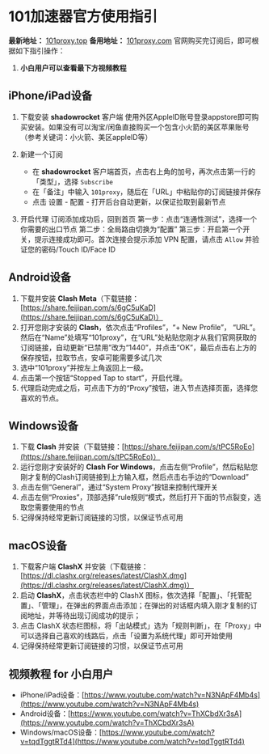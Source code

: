 # 101加速器官方使用指引

**最新地址：** [101proxy.top](http://101proxy.top)  **备用地址：** [101proxy.com](http://101proxy.com)
官网购买完订阅后，即可根据如下指引操作：
1.  **小白用户可以查看最下方视频教程**

## iPhone/iPad设备

1.  下载安装 **shadowrocket** 客户端
    使用外区AppleID账号登录appstore即可购买安装。如果没有可以淘宝/闲鱼直接购买一个包含小火箭的美区苹果账号（参考关键词：小火箭、美区appleID等）

2.  新建一个订阅
    - 在 **shadowrocket** 客户端首页，点击右上角的加号，再次点击第一行的「类型」，选择 `Subscribe`
    - 在「备注」中输入 `101proxy`，随后在「URL」中粘贴你的订阅链接并保存
    - 点击 设置 - 配置 - 打开后台自动更新，以保证拉取到最新节点

3.  开启代理
    订阅添加成功后，回到首页
    第一步：点击“连通性测试”，选择一个你需要的出口节点
    第二步：全局路由切换为“配置”
    第三步：开启第一个开关，提示连接成功即可。首次连接会提示添加 VPN 配置，请点击 `Allow` 并验证您的密码/Touch ID/Face ID

## Android设备

1.  下载并安装 **Clash Meta**（下载链接：[https://share.feijipan.com/s/6gC5uKaD](https://share.feijipan.com/s/6gC5uKaD)）
2.  打开您刚才安装的 **Clash**，依次点击“Profiles”，“+ New Profile”， “URL”。然后在“Name”处填写“101proxy”，在“URL”处粘贴您刚才从我们官网获取的订阅链接，自动更新“已禁用”改为“1440”，并点击“OK”，最后点击右上方的保存按钮，拉取节点，安卓可能需要多试几次
3.  选中“101proxy”并按左上角返回上一级。
4.  点击第一个按钮“Stopped Tap to start”，开启代理。
5.  代理启动完成之后，可点击下方的“Proxy”按钮，进入节点选择页面，选择您喜欢的节点。

## Windows设备

1.  下载 **Clash** 并安装（下载链接：[https://share.feijipan.com/s/tPC5RoEo](https://share.feijipan.com/s/tPC5RoEo)）
2.  运行您刚才安装好的 **Clash For Windows**，点击左侧“Profile”，然后粘贴您刚才复制的Clash订阅链接到上方输入框，然后点击右手边的“Download”
3.  点击左侧“General”，通过“System Proxy”按钮来控制代理开关
4.  点击左侧“Proxies”，顶部选择”rule规则“模式，然后打开下面的节点裂变，选取您需要使用的节点
5.  记得保持经常更新订阅链接的习惯，以保证节点可用

## macOS设备

1.  下载客户端 **ClashX** 并安装（下载链接：[https://dl.clashx.org/releases/latest/ClashX.dmg](https://dl.clashx.org/releases/latest/ClashX.dmg)）
2.  启动 **ClashX**，点击状态栏中的 ClashX 图标，依次选择「配置」、「托管配置」、「管理」，在弹出的界面点击添加；在弹出的对话框内填入刚才复制的订阅地址，并等待出现订阅成功的提示；
3.  点击 ClashX 状态栏图标，将「出站模式」选为「规则判断」，在「Proxy」中可以选择自己喜欢的线路后，点击「设置为系统代理」即可开始使用
4.  记得保持经常更新订阅链接的习惯，以保证节点可用

## 视频教程 for 小白用户
- iPhone/iPad设备：[https://www.youtube.com/watch?v=N3NApF4Mb4s](https://www.youtube.com/watch?v=N3NApF4Mb4s)
- Android设备：[https://www.youtube.com/watch?v=ThXCbdXr3sA](https://www.youtube.com/watch?v=ThXCbdXr3sA)
- Windows/macOS设备：[https://www.youtube.com/watch?v=tqdTggtRTd4](https://www.youtube.com/watch?v=tqdTggtRTd4)
